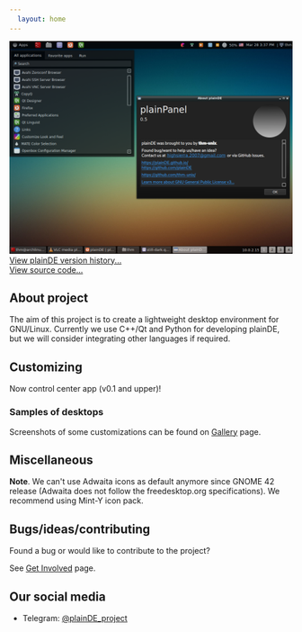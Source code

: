 ```yaml
---
  layout: home
---
```


<img src="scr/scr-0.5.png" width="640">
<a href="/pages/version-history">View plainDE version history...</a><br>
<a href="https://github.com/plainDE/plainPanel">View source code...</a>

## About project

The aim of this project is to create a lightweight desktop environment for GNU/Linux. Currently we use C++/Qt and Python for developing plainDE, but we will consider integrating other languages if required.


## Customizing

Now control center app (v0.1 and upper)!

### Samples of desktops
Screenshots of some customizations can be found on [Gallery](/gallery) page.

## Miscellaneous

**Note**. We can't use Adwaita icons as default anymore since GNOME 42 release (Adwaita does not follow the freedesktop.org specifications). We recommend using Mint-Y icon pack.

## Bugs/ideas/contributing

Found a bug or would like to contribute to the project?

See <a href="https://plainde.github.io/pages/get-involved">Get Involved</a> page.

## Our social media

- Telegram: <a href="https://t.me/plainDE_project">@plainDE_project</a>
